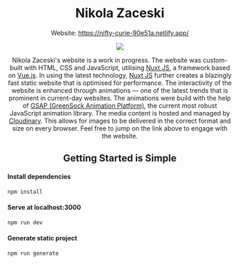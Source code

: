 <h1 align="center">Nikola Zaceski</h1>
<p align="center">
Website: <a href="https://nifty-curie-90e51a.netlify.app/">https://nifty-curie-90e51a.netlify.app/</a>
</p>

<p align="center">
<img src="https://res.cloudinary.com/suv4o/image/upload/c_scale,q_10,w_392/v1621683343/github/nikola-zaceski_fcu1te.gif" />
</p>

<p align="center">
Nikola Zaceski's website is a work in progress. The website was custom-built with HTML, CSS and JavaScript, utilising <a href="https://nuxtjs.org/">Nuxt JS</a>, a framework based on <a href="https://vuejs.org/">Vue.js</a>. In using the latest technology, <a href="https://nuxtjs.org/">Nuxt JS</a> further creates a blazingly fast static website that is optimised for performance. The interactivity of the website is enhanced through animations — one of the latest trends that is prominent in current-day websites. The animations were build with the help of <a href="https://greensock.com/">GSAP (GreenSock Animation Platform)</a>, the current most robust JavaScript animation library. The media content is hosted and managed by <a href="https://cloudinary.com/">Cloudinary</a>. This allows for images to be delivered in the correct format and size on every browser. Feel free to jump on the link above to engage with the website.
</p>

<h2 align="center">Getting Started is Simple</h2>

#### Install dependencies

```
npm install
```

#### Serve at localhost:3000

```
npm run dev
```

#### Generate static project

```
npm run generate
```
